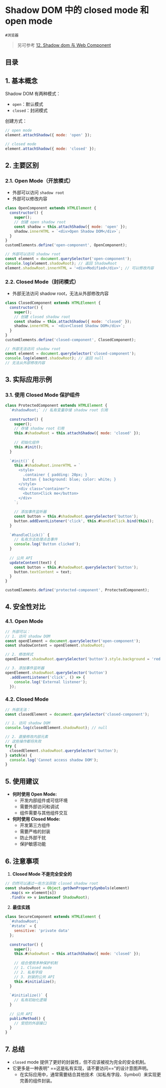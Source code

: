 
# Shadow DOM 中的 closed mode 和 open mode

`#浏览器`

> 另可参考 [12.  Shadow dom 与 Web Component](/post/OmI51GKU.html)



## 目录
<!-- toc -->
 ## 1. 基本概念 

Shadow DOM 有两种模式：
- `open`：默认模式
- `closed`：封闭模式

创建方式：

```javascript
// open mode
element.attachShadow({ mode: 'open' });

// closed mode
element.attachShadow({ mode: 'closed' });
```

## 2. 主要区别

### 2.1. Open Mode（开放模式）

- 外部可以访问 `shadow root`
- 外部可以修改内容

```javascript
class OpenComponent extends HTMLElement {
  constructor() {
    super();
    // 创建 open shadow root
    const shadow = this.attachShadow({ mode: 'open' });
    shadow.innerHTML = `<div>Open Shadow DOM</div>`;
  }
}
customElements.define('open-component', OpenComponent);

// 外部可以访问 shadow root
const element = document.querySelector('open-component');
console.log(element.shadowRoot); // 返回 ShadowRoot
element.shadowRoot.innerHTML = '<div>Modified</div>'; // 可以修改内容
```

### 2.2. Closed Mode（封闭模式）

- 外部无法访问 shadow root，无法从外部修改内容

```javascript
class ClosedComponent extends HTMLElement {
  constructor() {
    super();
    // 创建 closed shadow root
    const shadow = this.attachShadow({ mode: 'closed' });
    shadow.innerHTML = `<div>Closed Shadow DOM</div>`;
  }
}
customElements.define('closed-component', ClosedComponent);

// 外部无法访问 shadow root
const element = document.querySelector('closed-component');
console.log(element.shadowRoot); // 返回 null
// 无法从外部修改内容
```

## 3. 实际应用示例

### 3.1. 使用 Closed Mode 保护组件

```javascript
class ProtectedComponent extends HTMLElement {
  `#shadowRoot;` // 私有变量存储 shadow root 引用
  
  constructor() {
    super();
    // 存储 shadow root 引用
    this.#shadowRoot = this.attachShadow({ mode: 'closed' });
    
    // 初始化组件
    this.#init();
  }
  
  `#init()` {
    this.#shadowRoot.innerHTML = `
      <style>
        .container { padding: 20px; }
        button { background: blue; color: white; }
      </style>
      <div class="container">
        <button>Click me</button>
      </div>
    `;
    
    // 添加事件监听器
    const button = this.#shadowRoot.querySelector('button');
    button.addEventListener('click', this.#handleClick.bind(this));
  }
  
  `#handleClick()` {
    // 私有方法处理点击事件
    console.log('Button clicked');
  }
  
  // 公共 API
  updateContent(text) {
    const button = this.#shadowRoot.querySelector('button');
    button.textContent = text;
  }
}

customElements.define('protected-component', ProtectedComponent);
```

## 4. 安全性对比

### 4.1. Open Mode

```javascript
// 外部可以：
// 1. 访问 shadow DOM
const openElement = document.querySelector('open-component');
const shadowContent = openElement.shadowRoot;

// 2. 修改样式
openElement.shadowRoot.querySelector('button').style.background = 'red';

// 3. 添加事件监听器
openElement.shadowRoot.querySelector('button')
  .addEventListener('click', () => {
    console.log('External listener');
  });
```

### 4.2. Closed Mode

```javascript
// 外部无法：
const closedElement = document.querySelector('closed-component');

// 1. 访问 shadow DOM
console.log(closedElement.shadowRoot); // null

// 2. 直接修改内部元素
// 这些操作都将失败
try {
  closedElement.shadowRoot.querySelector('button');
} catch(e) {
  console.log('Cannot access shadow DOM');
}
```

## 5. 使用建议

- **何时使用 Open Mode:**
	- 开发内部组件或可信环境
	- 需要外部访问和调试
	- 组件需要与其他组件交互
- **何时使用 Closed Mode:**
	- 开发第三方组件
	- 需要严格的封装
	- 防止外部干扰
	- 保护敏感功能

## 6. 注意事项

1. **Closed Mode 不是完全安全的**
```javascript
// 仍然可以通过一些方法获取 closed shadow root
const shadowRoot = Object.getOwnPropertySymbols(element)
  .map(s => element[s])
  .find(v => v instanceof ShadowRoot);
```

2. **最佳实践**
```javascript
class SecureComponent extends HTMLElement {
  `#shadowRoot;`
  `#state` = {
    sensitive: 'private data'
  };
  
  constructor() {
    super();
    this.#shadowRoot = this.attachShadow({ mode: 'closed' });
    
    // 组合使用多种保护机制
    // 1. Closed mode
    // 2. 私有字段
    // 3. 封装的公共 API
    this.#initialize();
  }
  
  `#initialize()` {
    // 私有初始化逻辑
  }
  
  // 公共 API
  publicMethod() {
    // 受控的外部接口
  }
}
```

## 7. 总结

- `closed` mode 提供了更好的封装性，但不应该被视为完全的安全机制。
- 它更多是一种表明" ==这是私有实现，请不要访问=="的设计意图声明。
	- 在实际应用中，通常需要结合其他技术（如私有字段、Symbol）来实现更完善的组件封装。